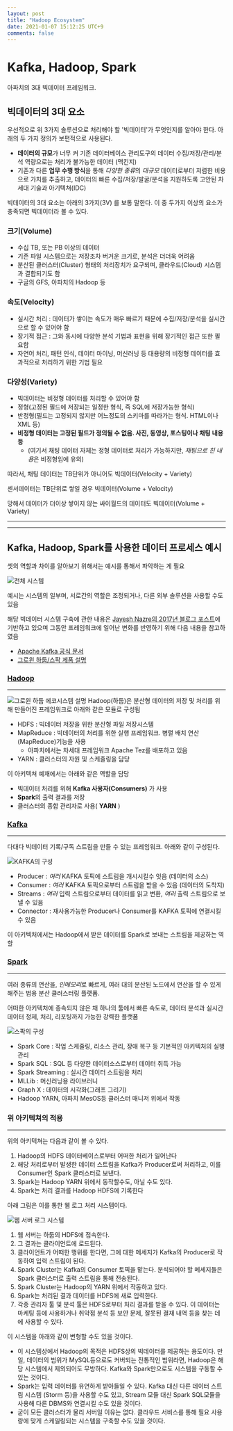 ```yaml
---
layout: post
title: "Hadoop Ecosystem"
date: 2021-01-07 15:12:25 UTC+9
comments: false
---
```

# Kafka, Hadoop, Spark

아파치의 3대 빅데이터 프레임워크.


## 빅데이터의 3대 요소

우선적으로 위 3가지 솔루션으로 처리해야 할 '빅데이터'가 무엇인지를 알아야 한다. 아래의 두 가지 정의가 보편적으로 사용된다.
* **데이터의 규모**가 너무 커 기존 데이터베이스 관리도구의 데이터 수집/저장/관리/분석 역량으로는 처리가 불가능한 데이터 (맥킨지)
* 기존과 다른 **업무 수행 방식**을 통해 *다양한 종류*의 *대규모* 데이터로부터 저렴한 비용으로 가치를 추출하고, 데이터의 빠른 수집/저장/발굴/분석을 지원하도록 고안된 차세대 기술과 아기텍쳐(IDC)


빅데이터의 3대 요소는 아래의 3가지(3V) 를 보통 말한다. 이 중 두가지 이상의 요소가 충족되면 빅데이터라 볼 수 있다.

### 크기(Volume)
* 수십 TB, 또는 PB 이상의 데이터
* 기존 파일 시스템으로는 저장조차 버거운 크기로, 분석은 더더욱 어려움
* 분산된 클러스터(Cluster) 형태의 처리장치가 요구되며, 클라우드(Cloud) 시스템과 결합되기도 함
* 구글의 GFS, 아파치의 Hadoop 등

### 속도(Velocity)
* 실시간 처리 : 데이터가 쌓이는 속도가 매우 빠르기 때문에 수집/저장/분석을 실시간으로 할 수 있어야 함
* 장기적 접근 : 그와 동시에 다양한 분석 기법과 표현을 위해 장기적인 접근 또한 필요함
* 자연어 처리, 패턴 인식, 데이터 마이닝, 머신러닝 등 대용량의 비정형 데이터를 효과적으로 처리하기 위한 기법 필요

### 다양성(Variety)
* 빅데이터는 비정형 데이터를 처리할 수 있어야 함
* 정형(고정된 필드에 저장되는 일정한 형식, 즉 SQL에 저장가능한 형식)
* 반정형(필드는 고정되지 않지만 어느정도의 스키마를 따라가는 형식. HTML이나 XML 등)
* **비정형 데이터는 고정된 필드가 정의될 수 없음. 사진, 동영상, 포스팅이나 채팅 내용 등**
  * (여기서 채팅 데이터 자체는 정형 데이터로 처리가 가능하지만, *채팅으로 친 내용*은 비정형임에 유의)
  
따라서, 채팅 데이터는 TB단위가 아니어도 빅데이터(Velocity + Variety)

센서데이터는 TB단위로 쌓일 경우 빅데이터(Volume + Velocity)

망해서 데이터가 더이상 쌓이지 않는 싸이월드의 데이터도 빅데이터(Volume + Variety)

---

---

## Kafka, Hadoop, Spark를 사용한 데이터 프로세스 예시
셋의 역할과 차이를 알아보기 위해서는 예시를 통해서 파악하는 게 필요

![전체 시스템](res/KHSintro1.png)

예시는 시스템의 일부며, 서로간의 역할은 조정되거나, 다른 외부 솔루션을 사용할 수도 있음

해당 빅데이터 시스템 구축에 관한 내용은 [Jayesh Nazre의 2017년 블로그 포스트](https://pmtechfusion.blogspot.com/2017/11/big-datadata-science-analytics-apache_20.html)에 기반하고 있으며
그동안 프레임워크에 일어난 변화를 반영하기 위해 다음 내용을 참고하였음
* [Apache Kafka 공식 문서](https://kafka.apache.org/documentation/)
* [그로윈 하둡/스팍 제품 설명](https://www.growin.co.kr/hadoop)


### [Hadoop](hadoop.md)
---
![그로윈 하둡 에코시스템 설명](https://static.wixstatic.com/media/b0bfeb_84e43b0fda7b414f885618f992d7b7f7~mv2.png/v1/fill/w_750,h_518,al_c,q_90,usm_0.66_1.00_0.01/hadoop01.webp)
Hadoop(하둡)은 분산형 데이터의 저장 및 처리를 위해 만들어진 프레임워크로 아래와 같은 모듈로 구성됨
* HDFS : 빅데이터 저장을 위한 분산형 파일 저장시스템
* MapReduce : 빅데이터의 처리를 위한 실행 프레임워크. 병렬 배치 연산(MapReduce)기능을 사용
  * 아파치에서는 차세대 프레임워크 Apache Tez를 배포하고 있음
* YARN : 클러스터의 자원 및 스케줄링을 담당

이 아키텍쳐 예재에서는 아래와 같은 역할을 담당
* 빅데이터 처리를 위해 **Kafka 사용자\(Consumers\)** 가 사용
* **Spark**의 출력 결과를 저장
* 클러스터의 종합 관리자로 사용( **YARN** )

### [Kafka](kafka.md)
-----
다대다 빅데이터 기록/구독 스트림을 만들 수 있는 프레임워크. 아래와 같이 구성된다.

![KAFKA의 구성](https://drive.google.com/uc?export=view&id=0B6p_m8EvqxeuS2xSbGowMFZVVkU)

* Producer : *여러* KAFKA 토픽에 스트림을 개시시킬수 잇음 (데이터의 소스)
* Consumer : *여러* KAFKA 토픽으로부터 스트림을 받을 수 있음 (데이터의 도착지)
* Streams : *여러* 입력 스트림으로부터 데이터를 읽고 변환, *여러* 출력 스트림으로 보낼 수 있음
* Connector : 재사용가능한 Producer나 Consumer를 KAFKA 토픽에 연결시킬 수 있음

이 아키텍처에서는 Hadoop에서 받은 데이터를 Spark로 보내는 스트림을 제공하는 역할

### [Spark](spark.md)
---
여러 종류의 연산을, *인메모리*로 빠르게, 여러 대의 분산된 노드에서 연산을 할 수 있게 해주는 범용 분산 클러스터링 플랫폼.

어떠한 아키텍처에 종속되지 않은 채 하나의 툴에서 빠른 속도로, 데이터 분석과 실시간 데이터 정제, 처리, 리포팅까지 가능한 강력한 플랫폼

![스팍의 구성](https://static.wixstatic.com/media/b0bfeb_994e6d314bb84c3dbe7c763c5758d274~mv2.png/v1/fill/w_399,h_211,al_c,lg_1,q_85/spark02.webp)

* Spark Core : 작업 스케줄링, 리소스 관리, 장애 복구 등 기본적인 아키텍처의 실행 관리
* Spark SQL : SQL 등 다양한 데이터소스로부터 데이터 취득 가능
* Spark Streaming : 실시간 데이터 스트림을 처리
* MLLib : 머신러닝용 라이브러니
* Graph X : 데이터의 시각화(그래프 그리기)
* Hadoop YARN, 아파치 MesOS등 클러스터 매니저 위에서 작동

### 위 아키텍쳐의 적용
---
위의 아키텍쳐는 다음과 같이 볼 수 있다.

1. Hadoop의 HDFS 데이터베이스로부터 어떠한 처리가 일어난다
2. 해당 처리로부터 발생한 데이터 스트림을 Kafka가 Producer로써 처리하고, 이를 Consumer인 Spark 클러스터로 보낸다.
3. Spark는 Hadoop YARN 위에서 동작할수도, 아닐 수도 있다.
4. Spark는 처리 결과를 Hadoop HDFS에 기록한다

아래 그림은 이를 통한 웹 로그 처리 시스템이다.

![웹 서버 로그 시스템](res/KHSintro2.png)

1. 웹 서버는 하둡의 HDFS에 접속한다.
2. 그 결과는 클라이언트에 로드된다.
3. 클라이언트가 어떠한 행위를 한다면, 그에 대한 메세지가 Kafka의 Producer로 작동하여 입력 스트림이 된다.
4. Spark Cluster는 Kafka의 Consumer 토픽을 맡는다. 분석되어야 할 메세지들은 Spark 클러스터로 출력 스트림을 통해 전송된다.
5. Spark Cluster는 Hadoop의 YARN 위에서 작동하고 있다.
6. Spark는 처리된 결과 데이터를 HDFS에 새로 입력한다.
7. 각종 관리자 툴 및 분석 툴은 HDFS로부터 처리 결과를 받을 수 있다. 이 데이터는 마케팅 등에 사용하거나 취약점 분석 등 보안 문제, 잘못된 결재 내역 등을 찾는 데에 사용할 수 있다.

이 시스템을 아래와 같이 변형할 수도 있을 것이다.
* 이 시스템상에서 Hadoop의 목적은 HDFS상의 빅데이터를 제공하는 용도이다. 만일, 데이터의 범위가 MySQL등으로도 커버되는 전통적인 범위라면, Hadoop은 해당 시스템에서 제외되어도 무방하다. Kafka와 Spark만으로도 시스템을 구동할 수 있는 것이다.
* Spark는 입력 데이터를 유연하게 받아들일 수 있다. Kafka 대신 다른 데이터 스트림 시스템 (Storm 등)을 사용할 수도 있고, Stream 모듈 대신 Spark SQL모듈을 사용해 다른 DBMS와 연결시킬 수도 있을 것이다.
* 굳이 모든 클러스터가 물리 서버일 이유는 없다. 클라우드 서비스를 통해 필요 사용량에 맞게 스케일링되는 시스템을 구축할 수도 있을 것이다.